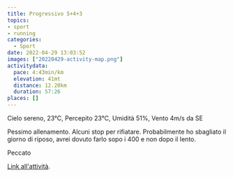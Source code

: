 ```yaml
---
title: Progressivo 5+4+3
topics:
- sport
- running
categories: 
  - Sport
date: 2022-04-29 13:03:52
images: ["20220429-activity-map.png"]
activitydata:
  pace: 4:43min/km
  elevation: 41mt
  distance: 12.20km
  duration: 57:26
places: []
---
```


Cielo sereno, 23°C, Percepito 23°C, Umidità 51%, Vento 4m/s da SE

<!--more-->

Pessimo allenamento. Alcuni stop per rifiatare. Probabilmente ho sbagliato il giorno di riposo, avrei dovuto farlo sopo i 400 e non dopo il lento.

Peccato

<!-- {{< figure src="20220429-activity-map.png" title="map" >}} -->

<!-- {% strava id:7059183771 embedId:801f63f3b6230540edf367a92bf25606c027dbe9 %} -->

[Link all'attività](https://strava.com/activities/7059183771).
